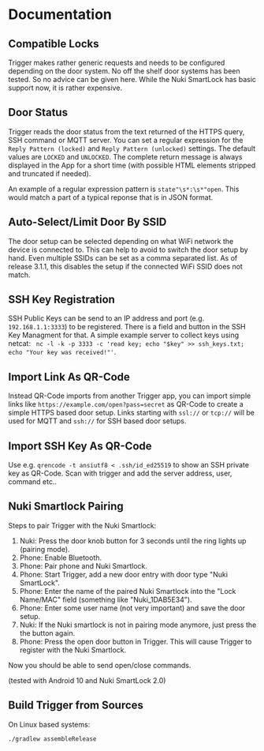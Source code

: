 # Documentation

## Compatible Locks

Trigger makes rather generic requests and needs to be configured depending on the door system. No off the shelf door systems has been tested. So no advice can be given here. While the Nuki SmartLock has basic support now, it is rather expensive.

## Door Status

Trigger reads the door status from the text returned of the HTTPS query, SSH command or MQTT server. You can set a regular expression for the `Reply Pattern (locked)` and `Reply Pattern (unlocked)` settings. The default values are `LOCKED` and `UNLOCKED`. The complete return message is always displayed in the App for a short time (with possible HTML elements stripped and truncated if needed).

An example of a regular expression pattern is `state"\s*:\s*"open`. This would match a part of a typical reponse that is in JSON format.

## Auto-Select/Limit Door By SSID

The door setup can be selected depending on what WiFi network the device is connected to. This can help to avoid to switch the door setup by hand. Even multiple SSIDs can be set as a comma separated list. As of release 3.1.1, this disables the setup if the connected WiFi SSID does not match.

## SSH Key Registration

SSH Public Keys can be send to an IP address and port (e.g. `192.168.1.1:3333`) to be registered. There is a field and button in the SSH Key Managment for that. A simple example server to collect keys using netcat: `
nc -l -k -p 3333 -c 'read key; echo "$key" >> ssh_keys.txt; echo "Your key was received!"'`.

## Import Link As QR-Code

Instead QR-Code imports from another Trigger app, you can import simple links like `https://example.com/open?pass=secret` as QR-Code to create a simple HTTPS based door setup. Links starting with `ssl://` or `tcp://` will be used for MQTT and `ssh://` for SSH based door setups.

## Import SSH Key As QR-Code

Use e.g. `qrencode -t ansiutf8 < .ssh/id_ed25519` to show an SSH private key as QR-Code. Scan with trigger and add the server address, user, command etc..

## Nuki Smartlock Pairing

Steps to pair Trigger with the Nuki Smartlock:

1. Nuki: Press the door knob button for 3 seconds until the ring lights up (pairing mode).
2. Phone: Enable Bluetooth.
3. Phone: Pair phone and Nuki Smartlock.
4. Phone: Start Trigger, add a new door entry with door type "Nuki SmartLock".
5. Phone: Enter the name of the paired Nuki Smartlock into the "Lock Name/MAC" field (something like "Nuki_1DAB5E34").
6. Phone: Enter some user name (not very important) and save the door setup.
7. Nuki: If the Nuki smartlock is not in pairing mode anymore, just press the the button again.
8. Phone: Press the open door button in Trigger. This will cause Trigger to register with the Nuki Smartlock.

Now you should be able to send open/close commands.

(tested with Android 10 and Nuki SmartLock 2.0)

## Build Trigger from Sources

On Linux based systems:

```
./gradlew assembleRelease
```
